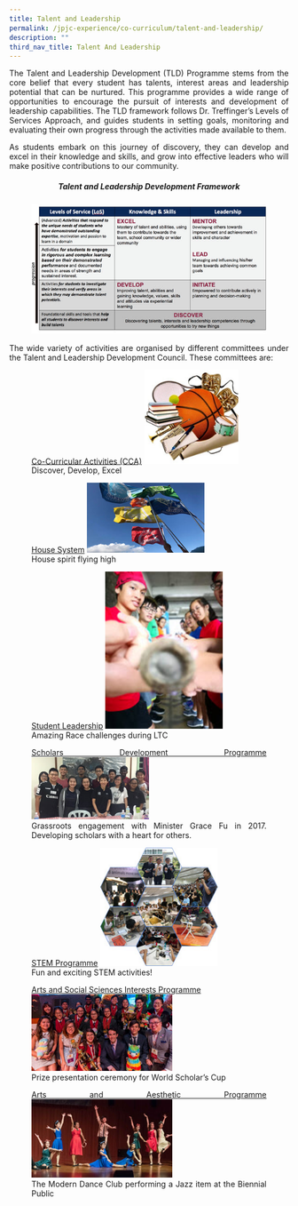 ```yaml
---
title: Talent and Leadership
permalink: /jpjc-experience/co-curriculum/talent-and-leadership/
description: ""
third_nav_title: Talent And Leadership
---
```


<div align=justify>
<p>
The Talent and Leadership Development (TLD) Programme stems from the core belief that every student has talents, interest areas and leadership potential that can be nurtured. This programme provides a wide range of opportunities to encourage the pursuit of interests and development of leadership capabilities. The TLD framework follows Dr. Treffinger’s Levels of Services Approach, and guides students in setting goals, monitoring and evaluating their own progress through the activities made available to them.</p>

<p>
As students embark on this journey of discovery, they can develop and excel in their knowledge and skills, and grow into effective leaders who will make positive contributions to our community.</p>

<center><h5><strong>Talent and Leadership Development Framework</strong></h5></center>

<figure>
<img src="/images/Talent%20and%20Leadership%20Development%20Framework.jpg">
</figure>

<p>
The wide variety of activities are organised by different committees under the Talent and Leadership Development Council. These committees are:</p>

<figure>
<a href="/jpjc-experience/co-curriculum/talent-and-leadership-development-programme/cca/">Co-Curricular Activities (CCA)</a>
<img src="/images/cca.jpg" style="width:40%">
<figcaption>Discover, Develop, Excel</figcaption>
</figure>

<figure>
<a href="/jpjc-experience/co-curriculum/talent-and-leadership-development-programme/house-system/">House System</a>
<img src="/images/house%20system.jpg" style="width:50%">		 
<figcaption>House spirit flying high</figcaption></figure>

<figure>
<a href="/jpjc-experience/co-curriculum/talent-and-leadership-development-programme/student-leadership/">Student Leadership</a>
<img src="/images/student%20ldrship.jpg" style="width:50%">		 
<figcaption>Amazing Race challenges during LTC</figcaption></figure>

<figure>
<a href="/jpjc-experience/co-curriculum/talent-and-leadership-development-programme/scholars-development/">Scholars Development Programme</a>
<img src="/images/sdprogramme.jpg" style="width:50%">
<figcaption>Grassroots engagement with Minister Grace Fu in 2017. Developing scholars with a heart for others.</figcaption>
</figure>

<figure>
<a href="/jpjc-experience/co-curriculum/talent-and-leadership-development-programme/stem/">STEM Programme</a>
<img src="/images/stem.jpg" style="width:50%">
<figcaption>Fun and exciting STEM activities!</figcaption></figure>

<figure>
<a href="/jpjc-experience/co-curriculum/talent-and-leadership-development-programme/arts-and-social-science/">Arts and Social Sciences Interests Programme</a><br>
<img src="/images/artsscience.jpg" style="width:60%">
<figcaption>Prize presentation ceremony for World Scholar’s Cup</figcaption></figure>

<figure>
<a href="/jpjc-experience/co-curriculum/talent-and-leadership-development-programme/arts-and-aesthetics/">Arts and Aesthetic Programme</a>
<img src="/images/artsaesthetics.jpg" style="width:60%">
<figcaption>The Modern Dance Club performing a Jazz item at the Biennial Public</figcaption></figure>
